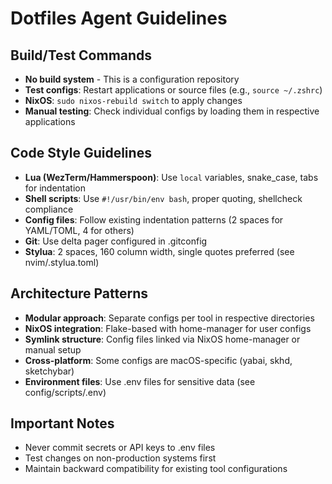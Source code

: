 # Dotfiles Agent Guidelines

## Build/Test Commands
- **No build system** - This is a configuration repository
- **Test configs**: Restart applications or source files (e.g., `source ~/.zshrc`)
- **NixOS**: `sudo nixos-rebuild switch` to apply changes
- **Manual testing**: Check individual configs by loading them in respective applications

## Code Style Guidelines
- **Lua (WezTerm/Hammerspoon)**: Use `local` variables, snake_case, tabs for indentation
- **Shell scripts**: Use `#!/usr/bin/env bash`, proper quoting, shellcheck compliance
- **Config files**: Follow existing indentation patterns (2 spaces for YAML/TOML, 4 for others)
- **Git**: Use delta pager configured in .gitconfig
- **Stylua**: 2 spaces, 160 column width, single quotes preferred (see nvim/.stylua.toml)

## Architecture Patterns
- **Modular approach**: Separate configs per tool in respective directories
- **NixOS integration**: Flake-based with home-manager for user configs
- **Symlink structure**: Config files linked via NixOS home-manager or manual setup
- **Cross-platform**: Some configs are macOS-specific (yabai, skhd, sketchybar)
- **Environment files**: Use .env files for sensitive data (see config/scripts/.env)

## Important Notes
- Never commit secrets or API keys to .env files
- Test changes on non-production systems first
- Maintain backward compatibility for existing tool configurations